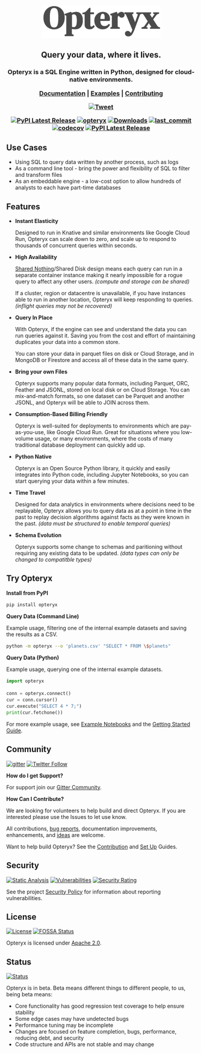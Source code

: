 <div align="center">

![Opteryx](opteryx-word-small.png)
## Query your data, where it lives.
</div>

<h3 align="center">

Opteryx is a SQL Engine written in Python, designed for cloud-native environments.

[Documentation](https://opteryx.dev/latest) |
[Examples](https://github.com/mabel-dev/opteryx/tree/main/notebooks) |
[Contributing](https://mabel-dev.github.io/opteryx/latest/Contributor%20Guide/01%20Guide/)

[![Tweet](https://img.shields.io/twitter/url/http/shields.io.svg?style=social)](https://twitter.com/intent/tweet?text=Easily%20query%20your%data%20with%20Opteryx&url=https://mabel-dev.github.io/opteryx/&hashtags=python,sql)

[![PyPI Latest Release](https://img.shields.io/pypi/v/opteryx.svg)](https://pypi.org/project/opteryx/)
[![opteryx](https://snyk.io/advisor/python/opteryx/badge.svg?style=flat-square)](https://snyk.io/advisor/python/opteryx)
[![Downloads](https://pepy.tech/badge/opteryx)](https://pepy.tech/project/opteryx)
[![last_commit](https://img.shields.io/github/last-commit/mabel-dev/opteryx)](https://github.com/mabel-dev/opteryx/commits)
[![codecov](https://codecov.io/gh/mabel-dev/opteryx/branch/main/graph/badge.svg?token=sIgKpzzd95)](https://codecov.io/gh/mabel-dev/opteryx)
[![PyPI Latest Release](https://img.shields.io/badge/Python-3.8%20%7C%203.9%20%7C%203.10-blue?logo=python)](https://pypi.org/project/opteryx/)

</h3>

## Use Cases

- Using SQL to query data written by another process, such as logs
- As a command line tool - bring the power and flexibility of SQL to filter and transform files
- As an embeddable engine - a low-cost option to allow hundreds of analysts to each have part-time databases

## Features

- __Instant Elasticity__

    Designed to run in Knative and similar environments like Google Cloud Run, Opteryx can scale down to zero, and scale up to respond to thousands of concurrent queries within seconds.

- __High Availability__

    [Shared Nothing](https://en.wikipedia.org/wiki/Shared-nothing_architecture)/Shared Disk design means each query can run in a separate container instance making it nearly impossible for a rogue query to affect any other users. _(compute and storage can be shared)_

    If a cluster, region or datacentre is unavailable, if you have instances able to run in another location, Opteryx will keep responding to queries. _(inflight queries may not be recovered)_

- __Query In Place__

    With Opteryx, if the engine can see and understand the data you can run queries against it. Saving you from the cost and effort of maintaining duplicates your data into a common store.

    You can store your data in parquet files on disk or Cloud Storage, and in MongoDB or Firestore and access all of these data in the same query.

- __Bring your own Files__

    Opteryx supports many popular data formats, including Parquet, ORC, Feather and JSONL, stored on local disk or on Cloud Storage. You can mix-and-match formats, so one dataset can be Parquet and another JSONL, and Opteryx will be able to JOIN across them.

- __Consumption-Based Billing Friendly__

    Opteryx is well-suited for deployments to environments which are pay-as-you-use, like Google Cloud Run. Great for situations where you low-volume usage, or many environments, where the costs of many traditional database deployment can quickly add up.

- __Python Native__

    Opteryx is an Open Source Python library, it quickly and easily integrates into Python code, including Jupyter Notebooks, so you can start querying your data within a few minutes.

- __Time Travel__

    Designed for data analytics in environments where decisions need to be replayable, Opteryx allows you to query data as at a point in time in the past to replay decision algorithms against facts as they were known in the past. _(data must be structured to enable temporal queries)_

- __Schema Evolution__

    Opteryx supports some change to schemas and paritioning without requiring any existing data to be updated. _(data types can only be changed to compatitble types)_

## Try Opteryx

**Install from PyPI**

~~~bash
pip install opteryx
~~~

**Query Data (Command Line)**

Example usage, filtering one of the internal example datasets and saving the results as a CSV.

~~~bash
python -m opteryx --o 'planets.csv' "SELECT * FROM \$planets"
~~~

**Query Data (Python)**

Example usage, querying one of the internal example datasets.

~~~python
import opteryx

conn = opteryx.connect()
cur = conn.cursor()
cur.execute("SELECT 4 * 7;")
print(cur.fetchone())
~~~

For more example usage, see [Example Notebooks](https://github.com/mabel-dev/opteryx/tree/main/notebooks) and the [Getting Started Guide](https://mabel-dev.github.io/opteryx/latest/02%20Getting%20Started/).

## Community

[![gitter](https://img.shields.io/badge/chat-on%20gitter-ED1965.svg?logo=gitter)](https://gitter.im/mabel-opteryx/community)
[![Twitter Follow](https://img.shields.io/badge/follow-on%20twitter-1DA1F2.svg?logo=twitter)](https://twitter.com/OpteryxSQL)

**How do I get Support?**

For support join our [Gitter Community](https://gitter.im/mabel-opteryx/community).

**How Can I Contribute?**

We are looking for volunteers to help build and direct Opteryx. If you are interested please use the Issues to let use know.

All contributions, [bug reports](https://github.com/mabel-dev/opteryx/issues/new/choose), documentation improvements, enhancements, and [ideas](https://github.com/mabel-dev/opteryx/discussions) are welcome.

Want to help build Opteryx? See the [Contribution](https://mabel-dev.github.io/opteryx/latest/Contributor%20Guide/01%20Guide/) and [Set Up](https://mabel-dev.github.io/opteryx/latest/Contributor%20Guide/90%20Debian%20%28Ubuntu%29/) Guides.

## Security

[![Static Analysis](https://github.com/mabel-dev/opteryx/actions/workflows/static_analysis.yaml/badge.svg)](https://github.com/mabel-dev/opteryx/actions/workflows/static_analysis.yml)
[![Vulnerabilities](https://sonarcloud.io/api/project_badges/measure?project=mabel-dev_opteryx&metric=vulnerabilities)](https://sonarcloud.io/summary/new_code?id=mabel-dev_opteryx)
[![Security Rating](https://sonarcloud.io/api/project_badges/measure?project=mabel-dev_opteryx&metric=security_rating)](https://sonarcloud.io/summary/new_code?id=mabel-dev_opteryx)

See the project [Security Policy](SECURITY.md) for information about reporting vulnerabilities.

## License

[![License](https://img.shields.io/badge/license-Apache%202.0-blue.svg)](https://github.com/mabel-dev/opteryx/blob/master/LICENSE)
[![FOSSA Status](https://app.fossa.com/api/projects/git%2Bgithub.com%2Fmabel-dev%2Fopteryx.svg?type=shield)](https://app.fossa.com/projects/git%2Bgithub.com%2Fmabel-dev%2Fopteryx?ref=badge_shield)

Opteryx is licensed under [Apache 2.0](https://github.com/mabel-dev/opteryx/blob/master/LICENSE).

## Status

[![Status](https://img.shields.io/badge/status-beta-orange)](https://github.com/mabel-dev/opteryx)

Opteryx is in beta. Beta means different things to different people, to us, being beta means:

- Core functionality has good regression test coverage to help ensure stability
- Some edge cases may have undetected bugs
- Performance tuning may be incomplete
- Changes are focused on feature completion, bugs, performance, reducing debt, and security
- Code structure and APIs are not stable and may change
